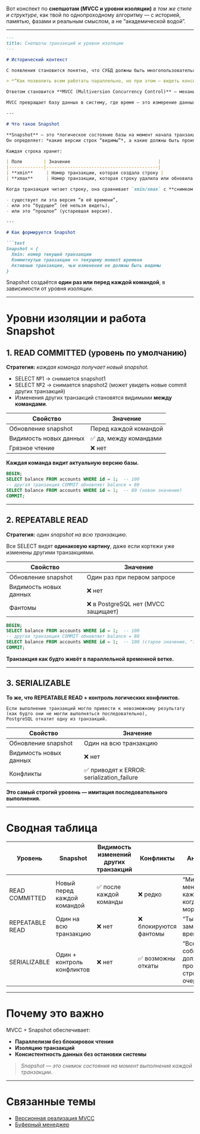 Вот конспект по **снепшотам (MVCC и уровни изоляции)** *в том же стиле и структуре*, как твой по однопроходному алгоритму — с историей, памятью, фазами и реальным смыслом, а не “академической водой”.

---

````markdown
---
title: Снепшоты транзакций и уровни изоляции
---

# Исторический контекст

С появления становится понятно, что СУБД должны быть многопользовательскими: **десятки транзакций** одновременно читают и изменяют одни и те же строки. Тогда появляется ключевой вопрос: 

> *“Как позволить всем работать параллельно, но при этом — видеть консистентную картину данных?”*

Ответом становится **MVCC (Multiversion Concurrency Control)** — механизм, который **не блокирует читателей**, а создаёт *снепшоты* (snapshot) — логические “фотографии” базы данных, каждая из которых уникальна для транзакции или отдельной команды.

MVCC превращает базу данных в систему, где время — это измерение данных, а **каждая транзакция живет в своей временной реальности**.

---

# Что такое Snapshot

**Snapshot** — это *логическое состояние базы на момент начала транзакции или команды*.  
Он определяет: *какие версии строк “видимы”*, а какие должны быть проигнорированы.

Каждая строка хранит:

| Поле        | Значение                                 |
|-------------|------------------------------------------|
| **xmin**     | Номер транзакции, которая создала строку |
| **xmax**     | Номер транзакции, которая строку удалила или обновила |

Когда транзакция читает строку, она сравнивает `xmin/xmax` с **снимком (snapshot)**, чтобы понять:

- существует ли эта версия “в её времени”,
- или это “будущее” (её нельзя видеть),
- или это “прошлое” (устаревшая версия).

---

# Как формируется Snapshot

```text
Snapshot = {
  Xmin: номер текущей транзакции
  Коммитнутые транзакции <= текущему moment времени
  Активные транзакции, чьи изменения не должны быть видимы
}
````

Snapshot создаётся **один раз или перед каждой командой**, в зависимости от уровня изоляции.

---

# Уровни изоляции и работа Snapshot

## 1. READ COMMITTED (уровень по умолчанию)

**Стратегия:** *каждая команда получает новый snapshot.*

* SELECT №1 → снимается snapshot1
* SELECT №2 → снимается snapshot2 (может увидеть новые commit других транзакций)
* Изменения других транзакций становятся видимыми **между командами**.

| Свойство               | Значение              |
| ---------------------- | --------------------- |
| Обновление snapshot    | Перед каждой командой |
| Видимость новых данных | ✅ да, между командами |
| Грязное чтение         | ❌ нет                 |

**Каждая команда видит актуальную версию базы.**

```sql
BEGIN;
SELECT balance FROM accounts WHERE id = 1;  -- 100
-- другая транзакция COMMIT обновляет balance = 80
SELECT balance FROM accounts WHERE id = 1;  -- 80 (новое значение)
COMMIT;
```

---

## 2. REPEATABLE READ

**Стратегия:** *один snapshot на всю транзакцию.*

Все SELECT видят **одинаковую картину**, даже если кортежи уже изменены другими транзакциями.

| Свойство               | Значение                            |
| ---------------------- | ----------------------------------  |
| Обновление snapshot    | Один раз при первом запросе         |
| Видимость новых данных | ❌ нет                              |
| Фантомы                | ❌ в PostgreSQL нет (MVCC защищает) |

```sql
BEGIN;
SELECT balance FROM accounts WHERE id = 1;  -- 100
-- другая транзакция COMMIT обновляет balance = 80
SELECT balance FROM accounts WHERE id = 1;  -- 100 (старое значение, "замороженное")
COMMIT;
```

**Транзакция как будто живёт в параллельной временной ветке.**

---

## 3. SERIALIZABLE

**То же, что REPEATABLE READ + контроль логических конфликтов.**

```
Если выполнение транзакций могло привести к невозможному результату
(как будто они не могли выполняться последовательно),
PostgreSQL откатит одну из транзакций.
```

| Свойство               | Значение                                   |
| ---------------------- | -----------------------------------------  |
| Обновление snapshot    | Один на всю транзакцию                     |
| Видимость новых данных | ❌ нет                                     |
| Конфликты              | ✅ приводят к ERROR: serialization_failure |

**Это самый строгий уровень — имитация последовательного выполнения.**

---

# Сводная таблица

| Уровень         | Snapshot                    | Видимость изменений других транзакций | Конфликты             | Аналогия                                        |
| --------------- | --------------------------- | ------------------------------------- | --------------------- | -------------------------------------------------- |
| READ COMMITTED  | Новый перед каждой командой | ✅ после каждой команды                | ❌ редко               | “Мир меняется каждый раз, когда ты моргаешь”       |
| REPEATABLE READ | Один на всю транзакцию      | ❌ нет                                 | ❌ блокируются фантомы | “Ты заморозил время”                               |
| SERIALIZABLE    | Один + контроль конфликтов  | ❌ нет                                 | ✅ возможны откаты     | “Все события должны происходить строго по очереди” |

---

# Почему это важно

MVCC + Snapshot обеспечивает:

* **Параллелизм без блокировок чтения**
* **Изоляцию транзакций**
* **Консистентность данных без остановки системы**

> *Snapshot — это снимок состояния на момент выполнения каждой транзакции.*

---

# Связанные темы

- [Версионная реализация MVCC](./MVCC_Vercions.md)
- [Буферный менеджер](../../Components//Buffer_Manager.md)